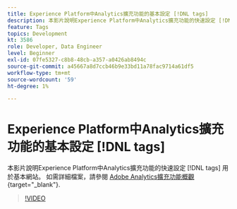 ```yaml
---
title: Experience Platform中Analytics擴充功能的基本設定 [!DNL tags]
description: 本影片說明Experience Platform中Analytics擴充功能的快速設定 [!DNL tags] 用於基本網站。
feature: Tags
topics: Development
kt: 3586
role: Developer, Data Engineer
level: Beginner
exl-id: 07fe5327-c8b8-48cb-a357-a0426ab8494c
source-git-commit: a45667a8d7ccb46b9e33bd11a78fac9714a61df5
workflow-type: tm+mt
source-wordcount: '59'
ht-degree: 1%

---
```


# Experience Platform中Analytics擴充功能的基本設定 [!DNL tags]

本影片說明Experience Platform中Analytics擴充功能的快速設定 [!DNL tags] 用於基本網站。 如需詳細檔案，請參閱 [Adobe Analytics擴充功能概觀](https://experienceleague.adobe.com/docs/experience-platform/tags/extensions/client/analytics/overview.html?lang=zh-Hant){target="_blank"}.

>[!VIDEO](https://video.tv.adobe.com/v/28751/?quality=12&learn=on)
